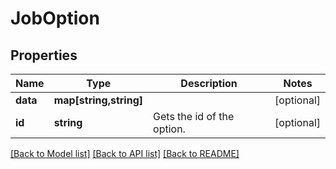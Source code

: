 # JobOption

## Properties
Name | Type | Description | Notes
------------ | ------------- | ------------- | -------------
**data** | **map[string,string]** |  | [optional] 
**id** | **string** | Gets the id of the option. | [optional] 

[[Back to Model list]](../README.md#documentation-for-models) [[Back to API list]](../README.md#documentation-for-api-endpoints) [[Back to README]](../README.md)


